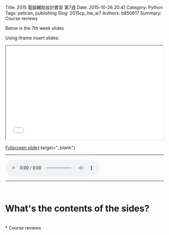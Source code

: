 Title: 2015 電腦輔助設計實習 第7週
Date: 2015-10-26 20:41
Category: Python
Tags: pelican, publishing
Slug: 2015cp_hw_w7
Authors: b850617
Summary: Course reviews

Below is the 7th week slides

Using iframe insert slides:

<iframe src="2015cadpslidesw7.html" width="500" height="300"></iframe>

[Fullscreen slide](2015cadpslidesw7.html){:target="_blank"}
<br>
<hr>
<html>
<head>
<title>one of us.mp3</title>
</head>
<body>
    <audio controls pause loop>
        <source src="https://copy.com/ITOl2LH73BzCm32f">
    </audio>
</body>
</html>
<hr>
<br>

What's the contents of the sides?
============

<br>
  * Course reviews
<br>
  
  

